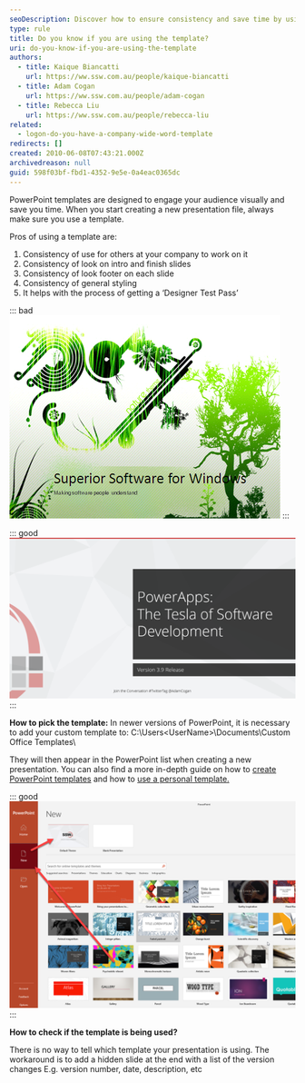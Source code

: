 ```yaml
---
seoDescription: Discover how to ensure consistency and save time by using PowerPoint templates effectively.
type: rule
title: Do you know if you are using the template?
uri: do-you-know-if-you-are-using-the-template
authors:
  - title: Kaique Biancatti
    url: https://ww.ssw.com.au/people/kaique-biancatti
  - title: Adam Cogan
    url: https://ww.ssw.com.au/people/adam-cogan
  - title: Rebecca Liu
    url: https://ww.ssw.com.au/people/rebecca-liu
related:
  - logon-do-you-have-a-company-wide-word-template
redirects: []
created: 2010-06-08T07:43:21.000Z
archivedreason: null
guid: 598f03bf-fbd1-4352-9e5e-0a4eac0365dc
---
```


PowerPoint templates are designed to engage your audience visually and save you time. When you start creating a new presentation file, always make sure you use a template.

<!--endintro-->

Pros of using a template are:

1. Consistency of use for others at your company to work on it
2. Consistency of look on intro and finish slides
3. Consistency of look footer on each slide
4. Consistency of general styling
5. It helps with the process of getting a ‘Designer Test Pass’

::: bad
![Figure: Bad example - Not using the corporate template (in this case not SSW)](bad_cover.gif)
:::

::: good
![Figure: Good example - That's a mighty fine looking template you got there](goodcoverv2.png)
:::

**How to pick the template:**
In newer versions of PowerPoint, it is necessary to add your custom template to:
C:\Users&lt;UserName&gt;\Documents\Custom Office Templates\

They will then appear in the PowerPoint list when creating a new presentation. You can also find a more in-depth guide on how to [create PowerPoint templates](https://support.microsoft.com/en-us/office/create-and-save-a-powerpoint-template-ee4429ad-2a74-4100-82f7-50f8169c8aca) and how to [use a personal template.](https://support.microsoft.com/en-us/office/use-a-personal-template-to-create-a-new-powerpoint-presentation-71262c90-1447-4109-90f3-eb84f9d06c98)

::: good
![Figure: Good example - Your custom template appears in PowerPoint](DefaultTheme.png)
:::

**How to check if the template is being used?**

There is no way to tell which template your presentation is using. The workaround is to add a hidden slide at the end with a list of the version changes E.g. version number, date, description, etc
